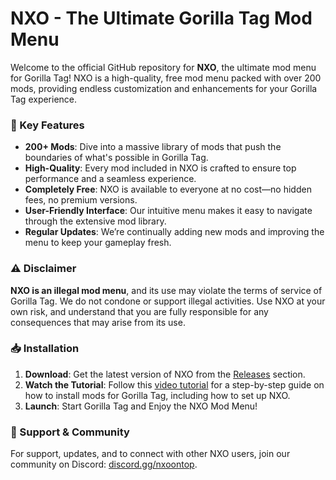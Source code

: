 # NXO - The Ultimate Gorilla Tag Mod Menu

Welcome to the official GitHub repository for **NXO**, the ultimate mod menu for Gorilla Tag! NXO is a high-quality, free mod menu packed with over 200 mods, providing endless customization and enhancements for your Gorilla Tag experience.

### 🚀 Key Features

- **200+ Mods**: Dive into a massive library of mods that push the boundaries of what's possible in Gorilla Tag.
- **High-Quality**: Every mod included in NXO is crafted to ensure top performance and a seamless experience.
- **Completely Free**: NXO is available to everyone at no cost—no hidden fees, no premium versions.
- **User-Friendly Interface**: Our intuitive menu makes it easy to navigate through the extensive mod library.
- **Regular Updates**: We’re continually adding new mods and improving the menu to keep your gameplay fresh.

### ⚠️ Disclaimer

**NXO is an illegal mod menu**, and its use may violate the terms of service of Gorilla Tag. We do not condone or support illegal activities. Use NXO at your own risk, and understand that you are fully responsible for any consequences that may arise from its use.

### 📥 Installation

1. **Download**: Get the latest version of NXO from the [Releases](https://github.com/NuggetGT/NXO-Mod-Panel/releases) section.
2. **Watch the Tutorial**: Follow this [video tutorial](https://www.youtube.com/watch?v=G08beJqlOHU) for a step-by-step guide on how to install mods for Gorilla Tag, including how to set up NXO.
3. **Launch**: Start Gorilla Tag and Enjoy the NXO Mod Menu!

### 💬 Support & Community

For support, updates, and to connect with other NXO users, join our community on Discord: [discord.gg/nxoontop](https://discord.gg/nxoontop).
